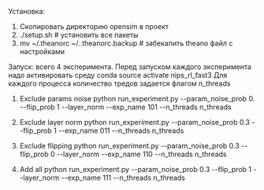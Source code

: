 Установка:
1) Скопировать директорию opensim в проект
2) ./setup.sh # установить все пакеты
3) mv ~/.theanorc ~/..theanorc.backup # забекапить theano файл с настройками


Запуск:
всего 4 эксперимента. Перед запуском каждого эксперимента надо активировать среду conda
source activate nips_rl_fast3
Для каждого процесса количество тредов задается флагом n_threads

1. Exclude params noise
python run_experiment.py --param_noise_prob 0. --flip_prob 1 --layer_norm --exp_name 101 --n_threads n_threads

2. Exclude layer norm
python run_experiment.py --param_noise_prob 0.3 --flip_prob 1 --exp_name 011 --n_threads n_threads

3. Exclude flipping
python run_experiment.py --param_noise_prob 0.3 --flip_prob 0 --layer_norm --exp_name 110 --n_threads n_threads

4. Add all
python run_experiment.py --param_noise_prob 0.3 --flip_prob 1 --layer_norm --exp_name 111 --n_threads n_threads